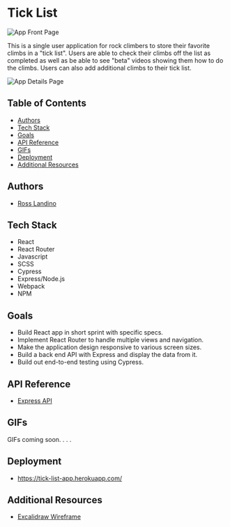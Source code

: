 # Tick List

![App Front Page](https://github.com/mrlandino/tick-list/blob/main/public/Main%20Page.png)

This is a single user application for rock climbers to store their favorite climbs in a "tick list". Users are able to check their climbs off the list as completed as well as be able to see "beta" videos showing them how to do the climbs. Users can also add additional climbs to their tick list. 

![App Details Page](https://github.com/mrlandino/tick-list/blob/main/public/Climb%20Details.png)
## Table of Contents

- [Authors](#authors)
- [Tech Stack](#tech-stack)
- [Goals](#goals)
- [API Reference](#api-reference)
- [GIFs](#gifs)
- [Deployment](#deployment)
- [Additional Resources](#additional-resources)

## Authors

- [Ross Landino](https://www.github.com/mrlandino)


## Tech Stack
  - React
  - React Router
  - Javascript
  - SCSS
  - Cypress
  - Express/Node.js
  - Webpack
  - NPM

## Goals
- Build React app in short sprint with specific specs.
- Implement React Router to handle multiple views and navigation.
- Make the application design responsive to various screen sizes.
- Build a back end API with Express and display the data from it.
- Build out end-to-end testing using Cypress.

## API Reference

- [Express API](https://github.com/mrlandino/tick-list-api/blob/main/README.md)

## GIFs

GIFs coming soon. . . . 


## Deployment

- https://tick-list-app.herokuapp.com/

## Additional Resources

- [Excalidraw Wireframe](https://excalidraw.com/#json=7W6mfWCaMNm8eqKHxGuv6,cQg8dZMIgUG1NGp4rMvAJQ)
